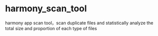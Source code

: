 # harmony_scan_tool
harmony app scan tool，scan duplicate files and statistically analyze the total size and proportion of each type of files
